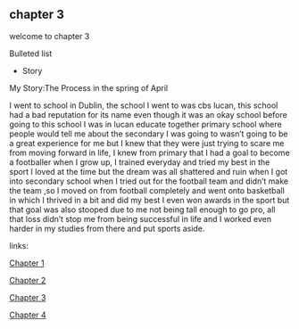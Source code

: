## chapter 3

welcome to chapter 3

Bulleted list

- Story



My Story:The Process in the spring of April

I went  to school in Dublin, the school I went to was cbs lucan, this school had a bad reputation for its name even though it was an okay school before going to this school I was in lucan educate together primary school where people would tell me about the secondary I was going to wasn’t going to be a great experience for me but I knew that they were just trying to scare me from moving forward in life, I knew from primary that I had a goal to become a footballer when I grow up, I trained everyday and tried my best in the sport I loved at the time but the dream was all shattered and ruin when I got into secondary school  when I tried out for the football team and didn’t make the team ,so I moved on from football completely and went onto basketball in which I thrived in a bit and did my best I even won awards in the sport but that goal was also stooped due to me not being tall enough to go pro, all that loss didn’t stop me from being successful in life and I worked even harder in my studies from there and put sports aside.


links:

[Chapter 1](chapter01.md)

[Chapter 2](chapter02.md)

[Chapter 3](chapter03.md)

[Chapter 4](chapter04.md)

